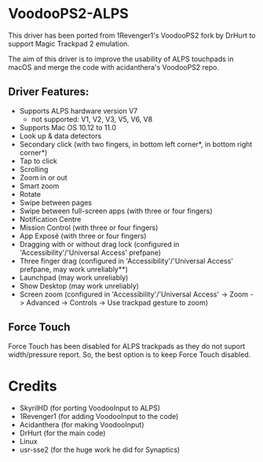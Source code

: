 # VoodooPS2-ALPS

This driver has been ported from 1Revenger1's VoodooPS2 fork by DrHurt to support Magic Trackpad 2 emulation.

The aim of this driver is to improve the usability of ALPS touchpads in macOS and merge the code with acidanthera's VoodooPS2 repo.

## Driver Features:

- Supports ALPS hardware version V7
    - not supported: V1, V2, V3, V5, V6, V8
- Supports Mac OS 10.12 to 11.0
- Look up & data detectors
- Secondary click (with two fingers, in bottom left corner*, in bottom right corner*)
- Tap to click
- Scrolling
- Zoom in or out
- Smart zoom
- Rotate
- Swipe between pages
- Swipe between full-screen apps (with three or four fingers)
- Notification Centre
- Mission Control (with three or four fingers)
- App Exposé (with three or four fingers)
- Dragging with or without drag lock (configured in 'Accessibility'/'Universal Access' prefpane)
- Three finger drag (configured in 'Accessibility'/'Universal Access' prefpane, may work unreliably**)
- Launchpad (may work unreliably)
- Show Desktop (may work unreliably)
- Screen zoom (configured in 'Accessibility'/'Universal Access' -> Zoom -> Advanced -> Controls -> Use trackpad gesture to zoom)

## Force Touch

Force Touch has been disabled for ALPS trackpads as they do not suport width/pressure report. So, the best option is to keep Force Touch disabled.

# Credits

- SkyrilHD (for porting VoodooInput to ALPS)
- 1Revenger1 (for adding VoodooInput to the code)
- Acidanthera (for making VoodooInput)
- DrHurt (for the main code)
- Linux
- usr-sse2 (for the huge work he did for Synaptics)
